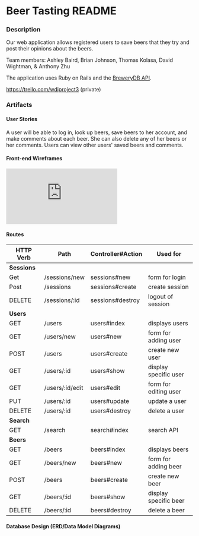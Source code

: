 # Beer Tasting README

### Description
Our web application allows registered users to save beers that they try and post their opinions about the beers. 


Team members: Ashley Baird, Brian Johnson, Thomas Kolasa, David Wightman, & Anthony Zhu


The application uses Ruby on Rails and the <a href="http://www.brewerydb.com/developers">BreweryDB API</a>.


https://trello.com/wdiproject3 (private)

### Artifacts
#### User Stories
A user will be able to log in, look up beers, save beers to her account, and make comments about each beer. She can also delete any of her beers or her comments. Users can view other users' saved beers and comments.

#### Front-end Wireframes

![alt tag](https://github.com/zhua1989/beerForumApp/blob/master/beerForumApp.pdf)

#### Routes

| HTTP Verb  | Path            | Controller#Action | Used for              |
| ---------- | --------------- | ----------------- | --------------------- |
| **Sessions**                                                             |
| Get        | /sessions/new   | sessions#new      | form for login        |
| Post       | /sessions       | sessions#create   | create session        |
| DELETE     | /sessions/:id   | sessions#destroy  | logout of session     |
| **Users**                                                                |
| GET        | /users          | users#index       | displays users        |
| GET        | /users/new      | users#new         | form for adding user  |
| POST       | /users          | users#create      | create new user       |
| GET        | /users/:id      | users#show        | display specific user |
| GET        | /users/:id/edit | users#edit        | form for editing user |
| PUT        | /users/:id      | users#update      | update a user         |
| DELETE     | /users/:id      | users#destroy     | delete a user         |
| **Search**                                                               |
| GET        | /search         | search#index      | search API            |
| **Beers**                                                                |
| GET        | /beers          | beers#index       | displays beers        |
| GET        | /beers/new      | beers#new         | form for adding beer  |
| POST       | /beers          | beers#create      | create new beer       |
| GET        | /beers/:id      | beers#show        | display specific beer |
| DELETE     | /beers/:id      | beers#destroy     | delete a beer         |


#### Database Design (ERD/Data Model Diagrams)


